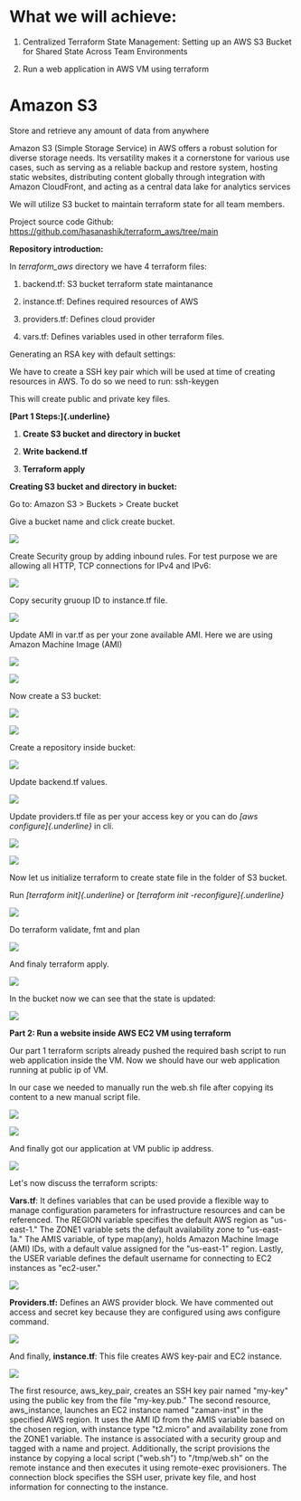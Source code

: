 # What we will achieve:

1.  Centralized Terraform State Management: Setting up an AWS S3 Bucket
    for Shared State Across Team Environments

2.  Run a web application in AWS VM using terraform

# Amazon S3

Store and retrieve any amount of data from anywhere

Amazon S3 (Simple Storage Service) in AWS offers a robust solution for
diverse storage needs. Its versatility makes it a cornerstone for
various use cases, such as serving as a reliable backup and restore
system, hosting static websites, distributing content globally through
integration with Amazon CloudFront, and acting as a central data lake
for analytics services

We will utilize S3 bucket to maintain terraform state for all team
members.

Project source code Github:
<https://github.com/hasanashik/terraform_aws/tree/main>

**Repository introduction:**

In *terraform_aws* directory we have 4 terraform files:

1.  backend.tf: S3 bucket terraform state maintanance

2.  instance.tf: Defines required resources of AWS

3.  providers.tf: Defines cloud provider

4.  vars.tf: Defines variables used in other terraform files.

Generating an RSA key with default settings:

We have to create a SSH key pair which will be used at time of creating
resources in AWS. To do so we need to run: ssh-keygen

This will create public and private key files.

**[Part 1 Steps:]{.underline}**

1.  **Create S3 bucket and directory in bucket**

2.  **Write backend.tf**

3.  **Terraform apply**

**Creating S3 bucket and directory in bucket:**

Go to: Amazon S3 \> Buckets \> Create bucket

Give a bucket name and click create bucket.

![](./images/image1.png)

Create Security group by adding inbound rules. For test purpose we are
allowing all HTTP, TCP connections for IPv4 and IPv6:

![](./images/image2.png)

Copy security gruoup ID to instance.tf file.

![](./images/image3.png)

Update AMI in var.tf as per your zone available AMI. Here we are using
Amazon Machine Image (AMI)

![](./images/image4.png)

![](./images/image5.png)

Now create a S3 bucket:

![](./images/image6.png)

![](./images/image7.png)

Create a repository inside bucket:

![](./images/image8.png)

Update backend.tf values.

![](./images/image9.png)

Update providers.tf file as per your access key or you can do *[aws
configure]{.underline}* in cli.

![](./images/image10.png)

![](./images/image11.png)

Now let us initialize terraform to create state file in the folder of S3
bucket.

Run *[terraform init]{.underline}* or *[terraform init
-reconfigure]{.underline}*

![](./images/image12.png)

Do terraform validate, fmt and plan

![](./images/image13.png)

And finaly terraform apply.

![](./images/image14.png)

In the bucket now we can see that the state is updated:

![](./images/image15.png)

**Part 2: Run a website inside AWS EC2 VM using terraform**

Our part 1 terraform scripts already pushed the required bash script to
run web application inside the VM. Now we should have our web
application running at public ip of VM.

In our case we needed to manually run the web.sh file after copying its
content to a new manual script file.

![](./images/image16.png)

![](./images/image17.png)

And finally got our application at VM public ip address.

![](./image18.png) 

Let's now discuss the terraform scripts:

**Vars.tf**: It defines variables that can be used provide a flexible
way to manage configuration parameters for infrastructure resources and
can be referenced. The REGION variable specifies the default AWS region
as \"us-east-1.\" The ZONE1 variable sets the default availability zone
to \"us-east-1a.\" The AMIS variable, of type map(any), holds Amazon
Machine Image (AMI) IDs, with a default value assigned for the
\"us-east-1\" region. Lastly, the USER variable defines the default
username for connecting to EC2 instances as \"ec2-user.\"

![](./image19.png) 

**Providers.tf:** Defines an AWS provider block. We have commented out
access and secret key because they are configured using aws configure
command.

![](./image20.png)

And finally, **instance.tf**: This file creates AWS key-pair and EC2
instance.

![](./image21.png)

The first resource, aws_key_pair, creates an SSH key pair named
\"my-key\" using the public key from the file \"my-key.pub.\" The second
resource, aws_instance, launches an EC2 instance named \"zaman-inst\" in
the specified AWS region. It uses the AMI ID from the AMIS variable
based on the chosen region, with instance type \"t2.micro\" and
availability zone from the ZONE1 variable. The instance is associated
with a security group and tagged with a name and project. Additionally,
the script provisions the instance by copying a local script
(\"web.sh\") to \"/tmp/web.sh\" on the remote instance and then executes
it using remote-exec provisioners. The connection block specifies the
SSH user, private key file, and host information for connecting to the
instance.
